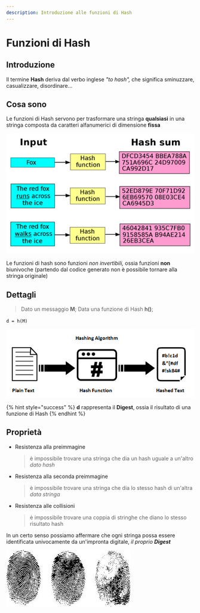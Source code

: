 ```yaml
---
description: Introduzione alle funzioni di Hash
---
```


# Funzioni di Hash

## Introduzione

Il termine **Hash** deriva dal verbo inglese _"to hash",_ che significa sminuzzare, casualizzare, disordinare...

## Cosa sono

Le funzioni di Hash servono per trasformare una stringa **qualsiasi** in una stringa composta da caratteri alfanumerici di dimensione **fissa**

![](.gitbook/assets/hash.png)

Le funzioni di hash sono funzioni _non invertibili,_ ossia funzioni **non** biunivoche \(partendo dal codice generato non è possibile tornare alla stringa originale\)

## Dettagli

> Dato un messaggio **M**; Data una funzione di Hash **h\(\)**;

`d = h(M)`

![](.gitbook/assets/hash_1.png)

{% hint style="success" %}
**d** rappresenta il **Digest**, ossia il risultato di una funzione di Hash
{% endhint %}

## Proprietà

* Resistenza alla preimmagine

  > è impossibile trovare una stringa che dia un hash uguale a un'altro _dato hash_

* Resistenza alla seconda preimmagine

  > è impossibile trovare una stringa che dia lo stesso hash di un'altra _data stringa_

* Resistenza alle collisioni

  > è impossibile trovare una coppia di stringhe che diano lo stesso risultato hash

In un certo senso possiamo affermare che ogni stringa possa essere identificata univocamente da un'impronta digitale, _il proprio **Digest**_

![](.gitbook/assets/impronte.jpg)



